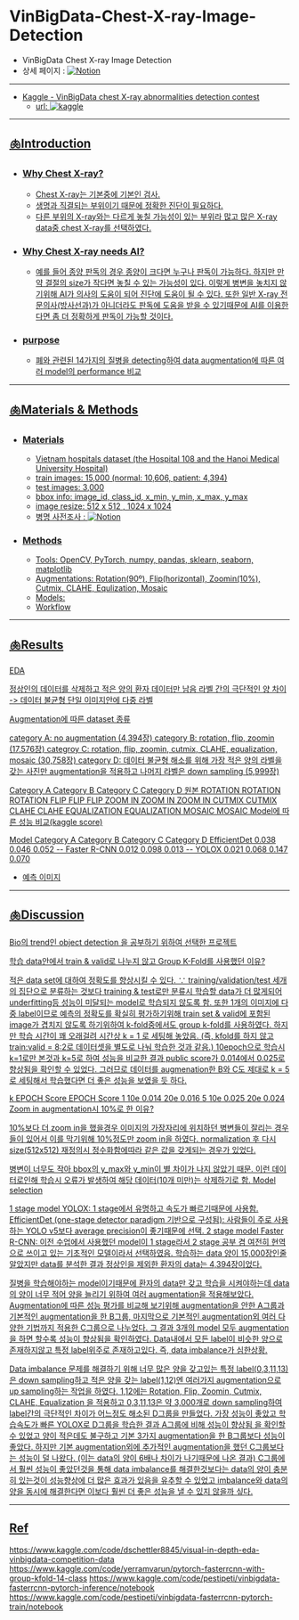 # VinBigData-Chest-X-ray-Image-Detection
  - VinBigData Chest X-ray Image Detection
  - 상세 페이지 :  <a href="https://www.notion.so/wew1202/VinBigData-Chest-X-ray-Detection-5c03f0811f5a47adb314f918795a2056">![Notion](https://img.shields.io/badge/Notion-%23000000.svg?style=for-the-badge&logo=notion&logoColor=white)
---

* Kaggle - VinBigData chest X-ray abnormalities detection contest
  - url:  <a href="https://www.kaggle.com/competitions/vinbigdata-chest-xray-abnormalities-detection/overview">![kaggle](https://img.shields.io/badge/-kaggle-blue)  
  
  
---
## 🫁Introduction
* ### Why Chest X-ray?

  - Chest X-ray는 기본중에 기본인 검사.
  - 생명과 직결되는 부위이기 때문에 정확한 진단이 필요하다.
  - 다른 부위의 X-ray와는 다르게 놓칠 가능성이 있는 부위라 많고 많은 X-ray data중 chest X-ray를 선택하였다.
* ### Why Chest X-ray needs AI?

  - 예를 들어 종양 판독의 경우 종양이 크다면 누구나 판독이 가능하다. 하지만 만약 결절의 size가 작다면 놓칠 수 있는 가능성이 있다. 이렇게 병변을 놓치지 않기위해 AI가 의사의 도움이 되어 진단에 도움이 될 수 있다.
또한 일반 X-ray 전문의사(방사선과)가 아니더라도 판독에 도움을 받을 수 있기때문에 AI를 이용한다면 좀 더 정확하게 판독이 가능할 것이다.

* ### purpose
  - 폐와 관련된 14가지의 질병을 detecting하여 data augmentation에 따른 여러 model의 performance 비교
---
## 🫁Materials & Methods
* ### Materials
  - Vietnam hospitals dataset (the Hospital 108 and the Hanoi Medical University Hospital)
  - train images: 15,000 (normal: 10,606, patient: 4,394)
  - test images: 3,000
  - bbox info: image_id, class_id, x_min, y_min, x_max, y_max
  - image resize: 512 x 512 , 1024 x 1024
  - 병명 사전조사 : <a href="https://www.notion.so/wew1202/8204385788fd45c1adeb7c0c7dc5e4db">![Notion](https://img.shields.io/badge/Notion-%23000000.svg?style=for-the-badge&logo=notion&logoColor=white)
  
* ### Methods
  - Tools: OpenCV, PyTorch, numpy, pandas, sklearn, seaborn, matplotlib
  - Augmentations: Rotation(90º), Flip(horizontal), Zoomin(10%), Cutmix, CLAHE, Equlization, Mosaic
  - Models: 
  - Workflow
  
  
  
---
## 🫁Results
EDA

정상인의 데이터를 삭제하고 적은 양의 환자 데이터만 남음
라벨 간의 극단적인 양 차이 -> 데이터 불균형
단일 이미지안에 다중 라벨

Augmentation에 따른 dataset 종류

category A: no augmentation (4,394장)
category B: rotation, flip, zoomin (17,576장)
categroy C: rotation, flip, zoomin, cutmix, CLAHE, equalization, mosaic (30,758장)
category D: 데이터 불균형 해소를 위해 가장 적은 양의 라벨을 갖는 사진만 augmentation을 적용하고 나머지 라벨은 down sampling (5,999장)


Category A	Category B	Category C	Category D
원본	ROTATION	ROTATION	ROTATION
 	FLIP	FLIP	FLIP
 	ZOOM IN	ZOOM IN	ZOOM IN
 		CUTMIX	CUTMIX
 		CLAHE	CLAHE
 		EQUALIZATION	EQUALIZATION
 		MOSAIC	MOSAIC
Model에 따른 성능 비교(kaggle score)


Model	Category A	Category B	Category C	Category D
EfficientDet	0.038	0.046	0.052	--
Faster R-CNN	0.012	0.098	0.013	--
YOLOX	0.021	0.068	0.147	0.070
* 예측 이미지

---
## 🫁Discussion
Bio의 trend인 object detection 을 공부하기 위하여 선택한 프로젝트

학습 data안에서 train & valid로 나누지 않고 Group K-Fold를 사용했던 이유?

적은 data set에 대하여 정확도를 향상시킬 수 있다.
∵ training/validation/test 세개의 집단으로 분류하는 것보다 training & test로만 분류시 학습할 data가 더 많게되어 underfitting등 성능이 미달되는 model로 학습되지 않도록 함.
또한 1개의 이미지에 다중 label이므로 예측의 정확도를 확실히 평가하기위해 train set & valid에 포함된 image가 겹치지 않도록 하기위하여 k-fold중에서도 group k-fold를 사용하였다.
하지만 학습 시간이 꽤 오래걸려 시간상 k = 1 로 세팅해 놓았음.
(즉, kfold를 하지 않고 train:valid = 8:2로 데이터셋을 별도로 나눠 학습한 것과 같음.)
10epoch으로 학습시 k=1로만 본것과 k=5로 하여 성능을 비교한 결과 public score가 0.014에서 0.025로 향상됨을 확인할 수 있었다.
그러므로 데이터를 augmenation한 B와 C도 제대로 k = 5로 세팅해서 학습했다면 더 좋은 성능을 보였을 듯 하다.

k	EPOCH	Score	EPOCH	Score
1	10e	0.014	20e	0.016
5	10e	0.025	20e	0.024
Zoom in augmentation시 10%로 한 이유?

10%보다 더 zoom in을 했을경우 이미지의 가장자리에 위치하던 병변들이 잘리는 경우들이 있어서 이를 막기위해 10%정도만 zoom in을 하였다.
normalization 후 다시 size(512x512) 재정의시 정수화함에따라 같은 값을 갖게되는 경우가 있었다.

병변이 너무도 작아 bbox의 y_max와 y_min이 별 차이가 나지 않았기 때문.
이런 데이터로인해 학습시 오류가 발생하여 해당 데이터(10개 미만)는 삭제하기로 함.
Model selection

1 stage model
YOLOX: 1 stage에서 유명하고 속도가 빠르기때문에 사용함.
EfficientDet (one-stage detector paradigm 기반으로 구성됨): 사람들이 주로 사용하는 YOLO v5보다 average precision이 좋기때문에 선택.
2 stage model
Faster R-CNN: 이전 수업에서 사용했던 model이 1 stage라서 2 stage 공부 겸 여전히 현역으로 쓰이고 있는 기초적인 모델이라서 선택하였음.
학습하는 data 양이 15,000장인줄 알았지만 data를 분석한 결과 정상인을 제외한 환자의 data는 4,394장이었다.

질병을 학습해야하는 model이기때문에 환자의 data만 갖고 학습을 시켜야하는데 data의 양이 너무 적어 양을 늘리기 위하여 여러 augmentation을 적용해보았다.
Augmentation에 따른 성능 평가를 비교해 보기위해 augmentation을 안한 A그룹과 기본적인 augmentation을 한 B그룹, 마지막으로 기본적인 augmentation외 여러 다양한 기법까지 적용한 C그룹으로 나누었다.
그 결과 3개의 model 모두 augmentation을 하면 할수록 성능이 향상됨을 확인하였다.
Data내에서 모든 label이 비슷한 양으로 존재하지않고 특정 label위주로 존재하고있다. 즉, data imbalance가 심한상황.

Data imbalance 문제를 해결하기 위해 너무 많은 양을 갖고있는 특정 label(0,3,11,13)은 down sampling하고 적은 양을 갖는 label(1,12)엔 여러가지 augmentation으로 up sampling하는 작업을 하였다.
1,12에는 Rotation, Flip, Zoomin, Cutmix, CLAHE, Equalization 을 적용하고
0,3,11,13은 약 3,000개로 down sampling하여 label간의 극단적인 차이가 어느정도 해소된 D그룹을 만들었다.
가장 성능이 좋았고 학습속도가 빠른 YOLOX로 D그룹을 학습한 결과 A그룹에 비해 성능이 향상됨 을 확인할 수 있었고 양이 적은데도 불구하고 기본 3가지 augmentation을 한 B그룹보다 성능이 좋았다.
하지만 기본 augmentation외에 추가적인 augmentation을 했던 C그룹보다는 성능이 덜 나왔다.
(이는 data의 양이 6배나 차이가 나기때문에 나온 결과)
C그룹에서 훨씬 성능이 좋았던것을 통해 data imbalance를 해결한것보다는 data의 양이 충분히 있는것이 성능향상에 더 많은 효과가 있음을 유추할 수 있었고
imbalance와 data의 양을 동시에 해결한다면 이보다 훨씬 더 좋은 성능을 낼 수 있지 않을까 싶다.

---
## Ref
https://www.kaggle.com/code/dschettler8845/visual-in-depth-eda-vinbigdata-competition-data
https://www.kaggle.com/code/yerramvarun/pytorch-fasterrcnn-with-group-kfold-14-class
https://www.kaggle.com/code/pestipeti/vinbigdata-fasterrcnn-pytorch-inference/notebook
https://www.kaggle.com/code/pestipeti/vinbigdata-fasterrcnn-pytorch-train/notebook

